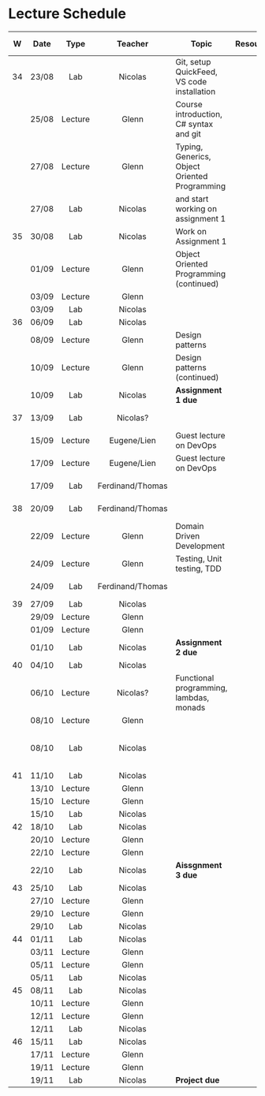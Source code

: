 # Lecture Schedule
|   W   | Date  |  Type   |     Teacher      | Topic                                         | Resources |     Travels / Remarks     |
| :---: | :---: | :-----: | :--------------: | --------------------------------------------- | :-------: | :-----------------------: |
|  34   | 23/08 |   Lab   |     Nicolas      | Git, setup QuickFeed, VS code installation   |           |                           |
|       | 25/08 | Lecture |      Glenn       | Course introduction, C# syntax and git        |           |                           |
|       | 27/08 | Lecture |      Glenn       | Typing, Generics, Object Oriented Programming |           |                           |
|       | 27/08 |   Lab   |     Nicolas      | and start working on assignment 1             |           |                           |
|  35   | 30/08 |   Lab   |     Nicolas      | Work on Assignment 1                          |           |                           |
|       | 01/09 | Lecture |      Glenn       | Object Oriented Programming (continued)       |           |                           |
|       | 03/09 | Lecture |      Glenn       |                                               |           |                           |
|       | 03/09 |   Lab   |     Nicolas      |                                               |           |                           |
|  36   | 06/09 |   Lab   |     Nicolas      |                                               |           |                           |
|       | 08/09 | Lecture |      Glenn       | Design patterns                               |           |                           |
|       | 10/09 | Lecture |      Glenn       | Design patterns (continued)                   |           |                           |
|       | 10/09 |   Lab   |     Nicolas      | **Assignment 1 due**                          |           |                           |
|  37   | 13/09 |   Lab   |     Nicolas?     |                                               |           |       Nicolas away        |
|       | 15/09 | Lecture |   Eugene/Lien    | Guest lecture on DevOps                       |           |        Glenn away         |
|       | 17/09 | Lecture |   Eugene/Lien    | Guest lecture on DevOps                       |           |        Glenn away         |
|       | 17/09 |   Lab   | Ferdinand/Thomas |                                               |           |       Nicolas away        |
|  38   | 20/09 |   Lab   | Ferdinand/Thomas |                                               |           |       Nicolas away        |
|       | 22/09 | Lecture |      Glenn       | Domain Driven Development                     |           |                           |
|       | 24/09 | Lecture |      Glenn       | Testing, Unit testing, TDD                    |           |                           |
|       | 24/09 |   Lab   | Ferdinand/Thomas |                                               |           |       Nicolas away        |
|  39   | 27/09 |   Lab   |     Nicolas      |                                               |           |                           |
|       | 29/09 | Lecture |      Glenn       |                                               |           |                           |
|       | 01/09 | Lecture |      Glenn       |                                               |           |                           |
|       | 01/10 |   Lab   |     Nicolas      | **Assignment 2 due**                          |           |                           |
|  40   | 04/10 |   Lab   |     Nicolas      |                                               |           |                           |
|       | 06/10 | Lecture |     Nicolas?     | Functional programming, lambdas, monads       |           |                           |
|       | 08/10 | Lecture |      Glenn       |                                               |           |                           |
|       | 08/10 |   Lab   |     Nicolas      |                                               |           | Lab starts a little later |
|  41   | 11/10 |   Lab   |     Nicolas      |                                               |           |                           |
|       | 13/10 | Lecture |      Glenn       |                                               |           |                           |
|       | 15/10 | Lecture |      Glenn       |                                               |           |                           |
|       | 15/10 |   Lab   |     Nicolas      |                                               |           |                           |
|  42   | 18/10 |   Lab   |     Nicolas      |                                               |           |                           |
|       | 20/10 | Lecture |      Glenn       |                                               |           |                           |
|       | 22/10 | Lecture |      Glenn       |                                               |           |                           |
|       | 22/10 |   Lab   |     Nicolas      | **Aissgnment 3 due**                          |           |                           |
|  43   | 25/10 |   Lab   |     Nicolas      |                                               |           |                           |
|       | 27/10 | Lecture |      Glenn       |                                               |           |                           |
|       | 29/10 | Lecture |      Glenn       |                                               |           |                           |
|       | 29/10 |   Lab   |     Nicolas      |                                               |           |                           |
|  44   | 01/11 |   Lab   |     Nicolas      |                                               |           |                           |
|       | 03/11 | Lecture |      Glenn       |                                               |           |                           |
|       | 05/11 | Lecture |      Glenn       |                                               |           |                           |
|       | 05/11 |   Lab   |     Nicolas      |                                               |           |                           |
|  45   | 08/11 |   Lab   |     Nicolas      |                                               |           |                           |
|       | 10/11 | Lecture |      Glenn       |                                               |           |                           |
|       | 12/11 | Lecture |      Glenn       |                                               |           |                           |
|       | 12/11 |   Lab   |     Nicolas      |                                               |           |                           |
|  46   | 15/11 |   Lab   |     Nicolas      |                                               |           |                           |
|       | 17/11 | Lecture |      Glenn       |                                               |           |                           |
|       | 19/11 | Lecture |      Glenn       |                                               |           |                           |
|       | 19/11 |   Lab   |     Nicolas      | **Project due**                               |           |                           |
